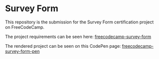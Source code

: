 # Survey Form

This repository is the submission for the Survey Form certification project on FreeCodeCamp.

The project requirements can be seen here: [freecodecamp-survey-form](https://www.freecodecamp.org/learn/2022/responsive-web-design/build-a-survey-form-project/build-a-survey-form)

The rendered project can be seen on this CodePen page: [freecodecamp-survey-form-pen](https://codepen.io/vioricaviorica/full/YzxbWNo)
